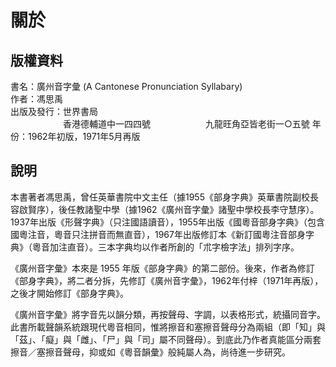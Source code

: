 關於
====

版權資料
--------
書名：廣州音字彙 (A Cantonese Pronunciation Syllabary) <br>
作者：馮思禹 <br>
出版及發行：世界書局 <br>
　　　　　　香港德輔道中一四四號
　　　　　　九龍旺角亞皆老街一○五號
年份：1962年初版，1971年5月再版 <br>

說明
----
本書著者馮思禹，曾任英華書院中文主任（據1955《部身字典》英華書院副校長容啟賢序），後任教諸聖中學（據1962《廣州音字彙》諸聖中學校長李守慧序）。1937年出版《形聲字典》（只注國語讀音），1955年出版《國粵音部身字典》（包含國粵注音，粵音只注拼音而無直音），1967年出版修訂本《新訂國粵注音部身字典》（粵音加注直音）。三本字典均以作者所創的「朮字檢字法」排列字序。</p>

《廣州音字彙》本來是 1955 年版《部身字典》的第二部份。後來，作者為修訂《部身字典》，將二者分拆，先修訂《廣州音字彙》，1962年付梓（1971年再版），之後才開始修訂《部身字典》。

《廣州音字彙》將字音先以韻分類，再按聲母、字調，以表格形式，統攝同音字。此書所載聲韻系統跟現代粵音相同，惟將擦音和塞擦音聲母分為兩組（即「知」與「茲」、「癡」與「雌」、「尸」與「司」屬不同聲母）。到底此乃作者真能區分兩套擦音／塞擦音聲母，抑或如《粵音韻彙》般純屬人為，尚待進一步研究。